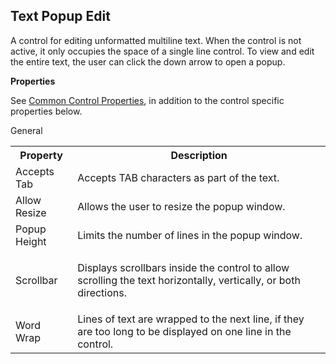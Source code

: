 ## Text Popup Edit

A control for editing unformatted multiline text. When the control is not active, it only occupies the space of a single line control. To view and edit the entire text, the user can click the down arrow to open a popup.

 **Properties**

See [Common Control Properties](../common-control-properties.md), in addition to the control specific properties below.

General 

<table style="WIDTH: 100%">

<tbody>

<tr>

<th>Property</th>

<th>Description</th>

</tr>

<tr>

<td>Accepts Tab</td>

<td>Accepts TAB characters as part of the text.</td>

</tr>

<tr>

<td>Allow Resize</td>

<td>Allows the user to resize the popup window.</td>

</tr>

<tr>

<td>Popup Height</td>

<td>Limits the number of lines in the popup window.</td>

</tr>

<tr>

<td>Scrollbar</td>

<td>

Displays scrollbars inside the control to allow scrolling the text horizontally, vertically, or both directions.

</td>

</tr>

<tr>

<td>Word Wrap</td>

<td>Lines of text are wrapped to the next line, if they are too long to be displayed on one line in the control.</td>

</tr>

</tbody>

</table>